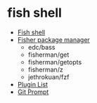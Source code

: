 # fish shell

* [Fish shell](https://fishshell.com/)
* [Fisher package manager](https://github.com/jorgebucaran/fisher)
    * edc/bass
    * fisherman/get
    * fisherman/getopts
    * fisherman/z
    * jethrokuan/fzf
* [Plugin List](https://github.com/JorgeBucaran/awesome-fish)
* [Git Prompt](https://github.com/magicmonty/bash-git-prompt)
